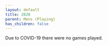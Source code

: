 ```yaml
---
layout: default
title: 2020
parent: Mens (Playing)
has_children: false
---
```


Due to COVID-19 there were no games played.
